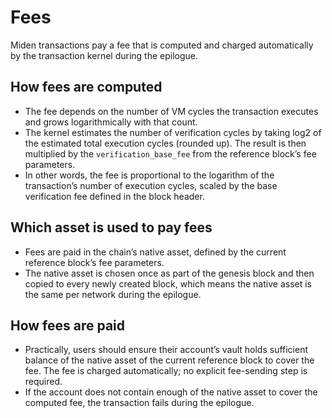 # Fees

Miden transactions pay a fee that is computed and charged automatically by the transaction kernel during the epilogue.

## How fees are computed

- The fee depends on the number of VM cycles the transaction executes and grows logarithmically with that count.
- The kernel estimates the number of verification cycles by taking log2 of the estimated total execution cycles (rounded up). The result is then multiplied by the `verification_base_fee` from the reference block’s fee parameters.
- In other words, the fee is proportional to the logarithm of the transaction’s number of execution cycles, scaled by the base verification fee defined in the block header.

## Which asset is used to pay fees

- Fees are paid in the chain’s native asset, defined by the current reference block’s fee parameters.
- The native asset is chosen once as part of the genesis block and then copied to every newly created block, which means the native asset is the same per network during the epilogue.

## How fees are paid

- Practically, users should ensure their account’s vault holds sufficient balance of the native asset of the current reference block to cover the fee. The fee is charged automatically; no explicit fee-sending step is required. 
- If the account does not contain enough of the native asset to cover the computed fee, the transaction fails during the epilogue.
